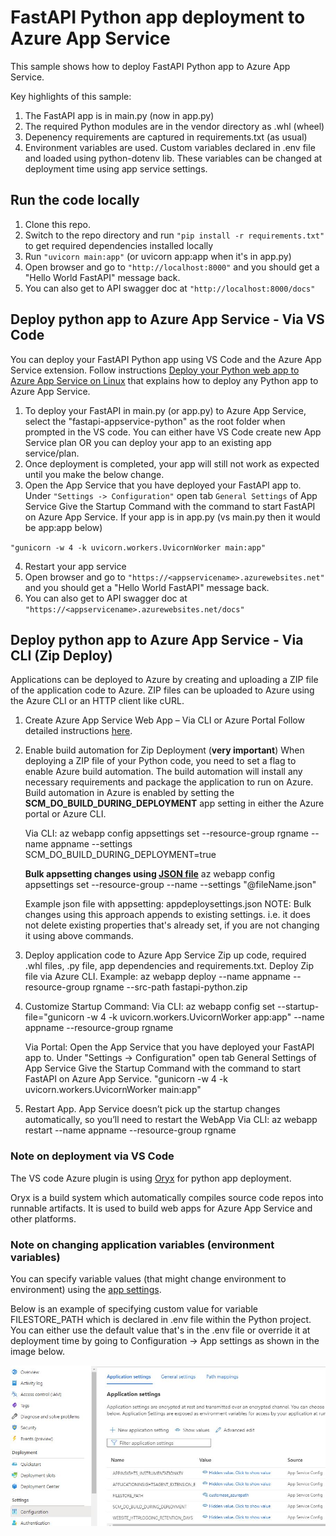 # FastAPI Python app deployment to Azure App Service

This sample shows how to deploy FastAPI Python app to Azure App Service.

Key highlights of this sample:
1. The FastAPI app is in main.py (now in app.py)
2. The required Python modules are in the vendor directory as .whl (wheel)
3. Depenency requirements are captured in requirements.txt (as usual)
4. Environment variables are used. Custom variables declared in .env file and loaded using python-dotenv lib. These variables can be changed at deployment time using app service settings.


## Run the code locally

1. Clone this repo. 
2. Switch to the repo directory and run `"pip install -r requirements.txt"` to get required dependencies installed locally
3. Run `"uvicorn main:app"` (or uvicorn app:app when it's in app.py)
4. Open browser and go to `"http://localhost:8000"` and you should get a "Hello World FastAPI" message back.
5. You can also get to API swagger doc at `"http://localhost:8000/docs"`


## Deploy python app to Azure App Service - Via VS Code
You can deploy your FastAPI Python app using VS Code and the Azure App Service extension. Follow instructions [Deploy your Python web app to Azure App Service on Linux](https://docs.microsoft.com/en-us/azure/developer/python/tutorial-deploy-app-service-on-linux-05) that explains how to deploy any Python app to Azure App Service. 

1. To deploy your FastAPI in main.py (or app.py) to Azure App Service, select the "fastapi-appservice-python" as the root folder when prompted in the VS code. You can either have VS Code create new App Service plan OR you can deploy your app to an existing app service/plan.
2. Once deployment is completed, your app will still not work as expected until you make the below change.
3. Open the App Service that you have deployed your FastAPI app to. Under `"Settings -> Configuration"` open tab `General Settings` of App Service
Give the Startup Command with the command to start FastAPI on Azure App Service. If your app is in app.py (vs main.py then it would be app:app below)

`"gunicorn -w 4 -k uvicorn.workers.UvicornWorker main:app"`

4. Restart your app service
5. Open browser and go to `"https://<appservicename>.azurewebsites.net"` and you should get a "Hello World FastAPI" message back.
6. You can also get to API swagger doc at `"https://<appservicename>.azurewebsites.net/docs"`

## Deploy python app to Azure App Service - Via CLI (Zip Deploy)
Applications can be deployed to Azure by creating and uploading a ZIP file of the application code to Azure. ZIP files can be uploaded to Azure using the Azure CLI or an HTTP client like cURL.

1. Create Azure App Service Web App – Via CLI or Azure Portal
Follow detailed instructions [here](https://docs.microsoft.com/en-us/azure/app-service/quickstart-python?tabs=flask%2Cwindows%2Cazure-portal%2Cterminal-bash%2Czip-deploy%2Cdeploy-instructions-azportal%2Cdeploy-instructions-zip-azcli#2---create-a-web-app-in-azure).

2. Enable build automation for Zip Deployment (**very important**)
When deploying a ZIP file of your Python code, you need to set a flag to enable Azure build automation. The build automation will install any necessary requirements and package the application to run on Azure.
    Build automation in Azure is enabled by setting the **SCM_DO_BUILD_DURING_DEPLOYMENT** app setting in either the Azure portal or Azure CLI.

    Via CLI: az webapp config appsettings set --resource-group rgname --name appname  --settings SCM_DO_BUILD_DURING_DEPLOYMENT=true

    **Bulk appsetting changes using [JSON file](https://docs.microsoft.com/en-us/azure/app-service/configure-common?tabs=portal)**
    az webapp config appsettings set --resource-group <group-name> --name <app-name> --settings "@fileName.json"

    Example json file with appsetting: appdeploysettings.json
    NOTE: Bulk changes using this approach appends to existing settings. i.e. it does not delete existing properties that's already set, if you are not changing it using above commands.

3. Deploy application code to Azure App Service
Zip up code, required .whl files, .py file, app dependencies and requirements.txt. Deploy Zip file via Azure CLI.
Example: az webapp deploy --name appname  --resource-group rgname --src-path fastapi-python.zip

4. Customize Startup Command:
Via CLI: az webapp config set --startup-file="gunicorn -w 4 -k uvicorn.workers.UvicornWorker app:app" --name appname  --resource-group rgname

    Via Portal: Open the App Service that you have deployed your FastAPI app to. Under "Settings -> Configuration" open tab General Settings of App Service Give the Startup Command with the command to start FastAPI on Azure App Service. "gunicorn -w 4 -k uvicorn.workers.UvicornWorker main:app"

5. Restart App. App Service doesn’t pick up the startup changes automatically, so you’ll need to restart the WebApp
Via CLI: az webapp restart --name appname  --resource-group rgname


### Note on deployment via VS Code

The VS code Azure plugin is using [Oryx](https://github.com/Microsoft/Oryx) for python app deployment.

Oryx is a build system which automatically compiles source code repos into runnable artifacts. It is used to build web apps for Azure App Service and other platforms.

### Note on changing application variables (environment variables)

You can specify variable values (that might change environment to environment) using the [app settings](https://docs.microsoft.com/en-us/azure/app-service/configure-language-python#access-app-settings-as-environment-variables).

Below is an example of specifying custom value for variable FILESTORE_PATH which is declared in .env file within the Python project. You can either use the default value that's in the .env file or override it at deployment time by going to Configuration -> App settings as shown in the image below.

<img src="images/environmentvariables_appsetting.JPG" align="center" />

